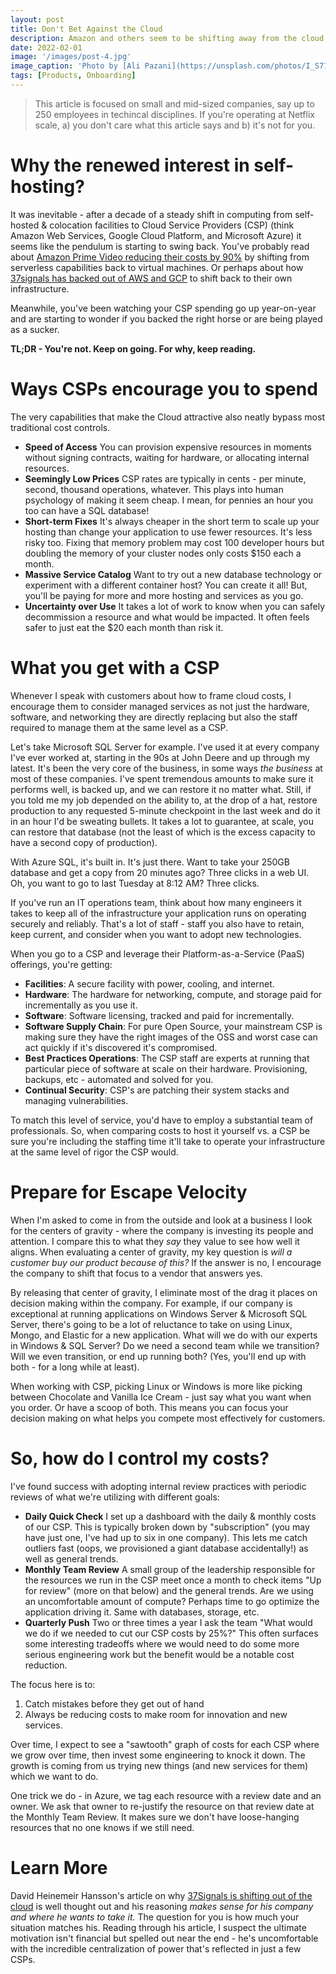 ```yaml
---
layout: post
title: Don't Bet Against the Cloud
description: Amazon and others seem to be shifting away from the cloud to self-hosted, owned hardware in data centers - what's going on?
date: 2022-02-01
image: '/images/post-4.jpg'
image_caption: 'Photo by [Ali Pazani](https://unsplash.com/photos/I_S774RnI3g) on [Unsplash](https://unsplash.com/)'
tags: [Products, Onboarding]
---
```


> This article is focused on small and mid-sized companies, say up to 250 employees in techincal disciplines. If you're operating at Netflix scale, a) you don't care what this article says and b) it's not for you.

# Why the renewed interest in self-hosting?

It was inevitable - after a decade of a steady shift in computing from self-hosted & colocation facilities to Cloud Service Providers (CSP) (think Amazon Web Services, Google Cloud Platform, and Microsoft Azure) it seems like the pendulum is starting to swing back.  You've probably read about [Amazon Prime Video reducing their costs by 90%](https://www.primevideotech.com/video-streaming/scaling-up-the-prime-video-audio-video-monitoring-service-and-reducing-costs-by-90) by shifting from serverless capabilities back to virtual machines. Or perhaps about how [37signals has backed out of AWS and GCP](https://world.hey.com/dhh/why-we-re-leaving-the-cloud-654b47e0) to shift back to their own infrastructure.  

Meanwhile, you've been watching your CSP spending go up year-on-year and are starting to wonder if you backed the right horse or are being played as a sucker.

**TL;DR - You're not.  Keep on going.  For why, keep reading.**

# Ways CSPs encourage you to spend

The very capabilities that make the Cloud attractive also neatly bypass most traditional cost controls.

* **Speed of Access** You can provision expensive resources in moments without signing contracts, waiting for hardware, or allocating internal resources.
* **Seemingly Low Prices** CSP rates are typically in cents - per minute, second, thousand operations, whatever.  This plays into human psychology of making it seem cheap. I mean, for pennies an hour you too can have a SQL database!
* **Short-term Fixes** It's always cheaper in the short term to scale up your hosting than change your application to use fewer resources.  It's less risky too.  Fixing that memory problem may cost 100 developer hours but doubling the memory of your cluster nodes only costs $150 each a month.
* **Massive Service Catalog** Want to try out a new database technology or experiment with a different container host? You can create it all! But, you'll be paying for more and more hosting and services as you go.
* **Uncertainty over Use** It takes a lot of work to know when you can safely decommission a resource and what would be impacted.  It often feels safer to just eat the $20 each month than risk it.

# What you get with a CSP

Whenever I speak with customers about how to frame cloud costs, I encourage them to consider managed services as not just the hardware, software, and networking they are directly replacing but also the staff required to manage them at the same level as a CSP.

Let's take Microsoft SQL Server for example.  I've used it at every company I've ever worked at, starting in the 90s at John Deere and up through my latest.  It's been the very core of the business, in some ways *the business* at most of these companies.  I've spent tremendous amounts to make sure it performs well, is backed up, and we can restore it no matter what.  Still, if you told me my job depended on the ability to, at the drop of a hat, restore production to any requested 5-minute checkpoint in the last week and do it in an hour I'd be sweating bullets.  It takes a lot to guarantee, at scale, you can restore that database (not the least of which is the excess capacity to have a second copy of production).

With Azure SQL, it's built in.  It's just there.  Want to take your 250GB database and get a copy from 20 minutes ago?  Three clicks in a web UI.  Oh, you want to go to last Tuesday at 8:12 AM?  Three clicks.

If you've run an IT operations team, think about how many engineers it takes to keep all of the infrastructure your application runs on operating securely and reliably.  That's a lot of staff - staff you also have to retain, keep current, and consider when you want to adopt new technologies.

When you go to a CSP and leverage their Platform-as-a-Service (PaaS) offerings, you're getting:

* **Facilities**: A secure facility with power, cooling, and internet.
* **Hardware**: The hardware for networking, compute, and storage paid for incrementally as you use it.
* **Software**: Software licensing, tracked and paid for incrementally.  
* **Software Supply Chain**: For pure Open Source, your mainstream CSP is making sure they have the right images of the OSS and worst case can act quickly if it's discovered it's compromised.  
* **Best Practices Operations**: The CSP staff are experts at running that particular piece of software at scale on their hardware.  Provisioning, backups, etc - automated and solved for you.
* **Continual Security**: CSP's are patching their system stacks and managing vulnerabilities.

To match this level of service, you'd have to employ a substantial team of professionals.  So, when comparing costs to host it yourself vs. a CSP be sure you're including the staffing time it'll take to operate your infrastructure at the same level of rigor the CSP would.

# Prepare for Escape Velocity

When I'm asked to come in from the outside and look at a business I look for the centers of gravity - where the company is investing its people and attention.  I compare this to what they *say* they value to see how well it aligns.  When evaluating a center of gravity, my key question is _will a customer buy our product because of this?_  If the answer is no, I encourage the company to shift that focus to a vendor that answers yes.

By releasing that center of gravity, I eliminate most of the drag it places on decision making within the company.  For example, if our company is exceptional at running applications on Windows Server & Microsoft SQL Server, there's going to be a lot of reluctance to take on using Linux, Mongo, and Elastic for a new application.  What will we do with our experts in Windows & SQL Server?  Do we need a second team while we transition?  Will we even transition, or end up running both? (Yes, you'll end up with both - for a long while at least).  

When working with CSP, picking Linux or Windows is more like picking between Chocolate and Vanilla Ice Cream - just say what you want when you order.  Or have a scoop of both.  This means you can focus your decision making on what helps you compete most effectively for customers.

# So, how do I control my costs?

I've found success with adopting internal review practices with periodic reviews of what we're utilizing with different goals:

* **Daily Quick Check** I set up a dashboard with the daily & monthly costs of our CSP.  This is typically broken down by "subscription" (you may have just one, I've had up to six in one company).  This lets me catch outliers fast (oops, we provisioned a giant database accidentally!) as well as general trends.
* **Monthly Team Review** A small group of the leadership responsible for the resources we run in the CSP meet once a month to check items "Up for review" (more on that below) and the general trends.  Are we using an uncomfortable amount of compute?  Perhaps time to go optimize the application driving it.  Same with databases, storage, etc.
* **Quarterly Push** Two or three times a year I ask the team "What would we do if we needed to cut our CSP costs by 25%?"  This often surfaces some interesting tradeoffs where we would need to do some more serious engineering work but the benefit would be a notable cost reduction.

The focus here is to:

1. Catch mistakes before they get out of hand
2. Always be reducing costs to make room for innovation and new services.

Over time, I expect to see a "sawtooth" graph of costs for each CSP where we grow over time, then invest some engineering to knock it down.  The growth is coming from us trying new things (and new services for them) which we want to do.

One trick we do - in Azure, we tag each resource with a review date and an owner.  We ask that owner to re-justify the resource on that review date at the Monthly Team Review.  It makes sure we don't have loose-hanging resources that no one knows if we still need.

# Learn More

David Heinemeir Hansson's article on why [37Signals is shifting out of the cloud](https://world.hey.com/dhh/why-we-re-leaving-the-cloud-654b47e0) is well thought out and his reasoning _makes sense for his company and where he wants to take it._ The question for you is how much your situation matches his.  Reading through his article, I suspect the ultimate motivation isn't financial but spelled out near the end - he's uncomfortable with the incredible centralization of power that's reflected in just a few CSPs.
